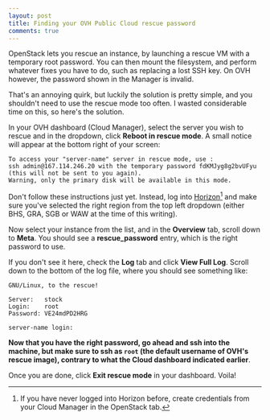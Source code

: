 ```yaml
---
layout: post
title: Finding your OVH Public Cloud rescue password
comments: true
---
```


OpenStack lets you rescue an instance, by launching a rescue VM with a temporary root password. You can then mount the filesystem, and perform whatever fixes you have to do, such as replacing a lost SSH key. On OVH however, the password shown in the Manager is invalid.

That's an annoying quirk, but luckily the solution is pretty simple, and you shouldn't need to use the rescue mode too often. I wasted considerable time on this, so here's the solution.

In your OVH dashboard (Cloud Manager), select the server you wish to rescue and in the dropdown, click **Reboot in rescue mode**. A small notice will appear at the bottom right of your screen:

```text
To access your "server-name" server in rescue mode, use :
ssh admin@167.114.246.20 with the temporary password fdKMJyg8g2bvUFyu (this will not be sent to you again).
Warning, only the primary disk will be available in this mode.
```

Don't follow these instructions just yet. Instead, log into [Horizon](https://horizon.cloud.ovh.net)[^1] and make sure you've selected the right region from the top left dropdown (either BHS, GRA, SGB or WAW at the time of this writing).

Now select your instance from the list, and in the **Overview** tab, scroll down to **Meta**. You should see a **rescue_password** entry, which is the right password to use.

If you don't see it here, check the **Log** tab and click **View Full Log**. Scroll down to the bottom of the log file, where you should see something like:

```text
GNU/Linux, to the rescue!

Server:   stock
Login:    root
Password: VE24mdPD2HRG

server-name login: 
```

**Now that you have the right password, go ahead and ssh into the machine, but make sure to ssh as `root` (the default username of OVH's rescue image), contrary to what the Cloud dashboard indicated earlier**.

Once you are done, click **Exit rescue mode** in your dashboard. Voila!

[^1]: If you have never logged into Horizon before, create credentials from your Cloud Manager in the OpenStack tab.